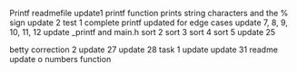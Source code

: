 Printf readmefile
update1
printf function prints string characters and the % sign
update 2
test 1 complete
printf updated for edge cases
update 7, 8, 9, 10, 11, 12
update _printf and main.h
sort 2
sort 3
sort 4
sort 5
update 25

betty correction 2
update 27
update 28
task 1 update
update 31
readme update o numbers function

